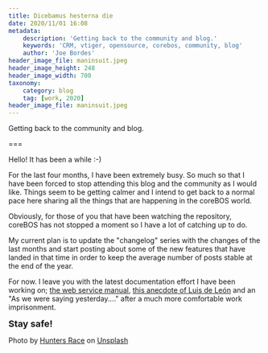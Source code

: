 ```yaml
---
title: Dicebamus hesterna die
date: 2020/11/01 16:08
metadata:
    description: 'Getting back to the community and blog.'
    keywords: 'CRM, vtiger, opensource, corebos, community, blog'
    author: 'Joe Bordes'
header_image_file: maninsuit.jpeg
header_image_height: 248
header_image_width: 700
taxonomy:
    category: blog
    tag: [work, 2020]
header_image_file: maninsuit.jpeg
---
```


Getting back to the community and blog.

===

Hello!  It has been a while :-)

For the last four months, I have been extremely busy. So much so that I have been forced to stop attending this blog and the community as I would like. Things seem to be getting calmer and I intend to get back to a normal pace here sharing all the things that are happening in the coreBOS world.

Obviously, for those of you that have been watching the repository, coreBOS has not stopped a moment so I have a lot of catching up to do.

My current plan is to update the "changelog" series with the changes of the last months and start posting about some of the new features that have landed in that time in order to keep the average number of posts stable at the end of the year.

For now. I leave you with the latest documentation effort I have been working on; [the web service manual](https://corebos.com/documentation/doku.php?id=en:devel:corebosws&noprocess=1), [this anecdote of Luis de León](https://en.wikipedia.org/wiki/Luis_de_Le%C3%B3n#Imprisonment) and an "As we were saying yesterday...." after a much more comfortable work imprisonment.

**<span style="font-size:large">Stay safe!</span>**

<span>Photo by <a href="https://unsplash.com/@huntersrace?utm_source=unsplash&amp;utm_medium=referral&amp;utm_content=creditCopyText">Hunters Race</a> on <a href="https://unsplash.com/?utm_source=unsplash&amp;utm_medium=referral&amp;utm_content=creditCopyText">Unsplash</a></span>

